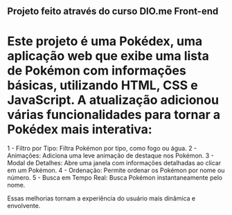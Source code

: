 
## Projeto feito através do curso DIO.me Front-end
# Este projeto é uma Pokédex, uma aplicação web que exibe uma lista de Pokémon com informações básicas, utilizando HTML, CSS e JavaScript. A atualização adicionou várias funcionalidades para tornar a Pokédex mais interativa:

1 - Filtro por Tipo: Filtra Pokémon por tipo, como fogo ou água.
2 - Animações: Adiciona uma leve animação de destaque nos Pokémon.
3 - Modal de Detalhes: Abre uma janela com informações detalhadas ao clicar em um Pokémon.
4 - Ordenação: Permite ordenar os Pokémon por nome ou número.
5 - Busca em Tempo Real: Busca Pokémon instantaneamente pelo nome.

Essas melhorias tornam a experiência do usuário mais dinâmica e envolvente.






